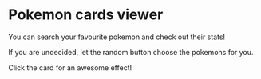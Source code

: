  # Pokemon cards viewer
 
 You can search your favourite pokemon and check out their stats! 
 
 If you are undecided, let the random button choose the pokemons for you.
 
 Click the card for an awesome effect!

